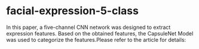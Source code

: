 # facial-expression-5-class
In this paper, a five-channel CNN network was designed to extract expression features. Based on the obtained features, the CapsuleNet Model was used to categorize the features.Please refer to the article for details:
